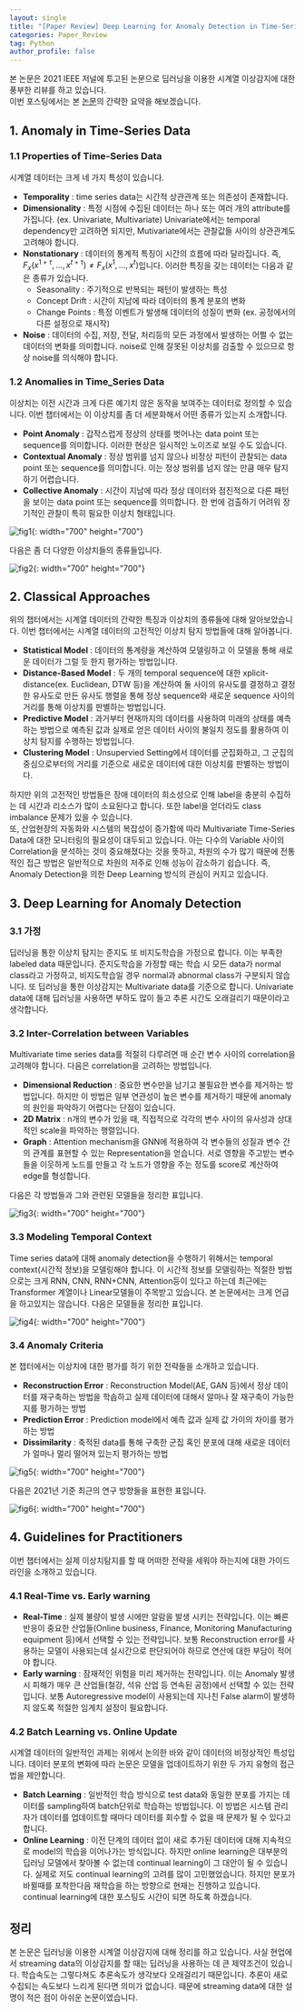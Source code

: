 ```yaml
---
layout: single
title: "[Paper Review] Deep Learning for Anomaly Detection in Time-Series Data: Review, Analysis and Guidelines"
categories: Paper_Review
tag: Python
author_profile: false
---
```

본 논문은 2021 IEEE 저널에 투고된 논문으로 딥러닝을 이용한 시계열 이상감지에 대한 풍부한 리뷰를 하고 있습니다.  
이번 포스팅에서는 본 [논문](https://ieeexplore.ieee.org/abstract/document/9523565)의 간략한 요약을 해보겠습니다.

## 1. Anomaly in Time-Series Data
### 1.1 Properties of Time-Series Data
시계열 데이터는 크게 네 가지 특성이 있습니다.
* **Temporality** : time series data는 시간적 상관관계 또는 의존성이 존재합니다.
* **Dimensionality** : 특정 시점에 수집된 데이터는 하나 또는 여러 개의 attribute를 가집니다. (ex. Univariate, Multivariate) Univariate에서는 temporal dependency만 고려하면 되지만, Mutivariate에서는 관찰값들 사이의 상관관계도 고려해야 합니다.
* **Nonstationary** : 데이터의 통계적 특징이 시간의 흐름에 따라 달라집니다. 즉, $F_x(x^{1+\tau},...,x^{t+\tau}) \ne F_x(x^1,...,x^t)$입니다. 이러한 특징을 갖는 데이터는 다음과 같은 종류가 있습니다.
    * Seasonality : 주기적으로 반복되는 패턴이 발생하는 특성
    * Concept Drift : 시간이 지남에 따라 데이터의 통계 분포의 변화
    * Change Points : 특정 이벤트가 발생해 데이터의 성질이 변화 (ex. 공정에서의 다른 설정으로 재시작)
* **Noise** : 데이터의 수집, 저장, 전달, 처리등의 모든 과정에서 발생하는 어쩔 수 없는 데이터의 변화를 의미합니다. noise로 인해 잘못된 이상치를 검출할 수 있으므로 항상 noise를 의식해야 합니다.

### 1.2 Anomalies in Time_Series Data
이상치는 이전 시간과 크게 다른 예기치 않은 동작을 보여주는 데이터로 정의할 수 있습니다. 이번 챕터에서는 이 이상치를 좀 더 세분화해서 어떤 종류가 있는지 소개합니다.
* **Point Anomaly** : 갑작스럽게 정상의 상태를 벗어나는 data point 또는 sequence를 의미합니다. 이러한 현상은 일시적인 노이즈로 보일 수도 있습니다.
* **Contextual Anomaly** : 정상 범위를 넘지 않으나 비정상 피턴이 관찰되는 data point 또는 sequence를 의미합니다. 이는 정상 범위를 넘지 않는 만큼 매우 탐지하기 어렵습니다.
* **Collective Anomaly** : 시간이 지남에 따라 정상 데이터와 점진적으로 다른 패턴을 보이는 data point 또는 sequence를 의미합니다. 한 번에 검출하기 어려워 장기적인 관찰이 특히 필요한 이상치 형태입니다.
  
![fig1]({{site.url}}/images/2023-03-25-paper2/fig1.png){: width="700" height="700"}

다음은 좀 더 다양한 이상치들의 종류들입니다.

![fig2]({{site.url}}/images/2023-03-25-paper2/fig2.png){: width="700" height="700"}

## 2. Classical Approaches
위의 챕터에서는 시계열 데이터의 간략한 특징과 이상치의 종류들에 대해 알아보았습니다. 이번 챕터에서는 시계열 데이터의 고전적인 이상치 탐지 방법들에 대해 알아봅니다.
* **Statistical Model** : 데이터의 통계량을 계산하여 모델링하고 이 모델을 통해 새로운 데이터가 그럴 듯 한지 평가하는 방법입니다.
* **Distance-Based Model** : 두 개의 temporal sequence에 대한 xplicit-distance(ex. Euclidean, DTW 등)을 계산하여 둘 사이의 유사도를 결정하고 결정한 유사도로 만든 유사도 행렬을 통해 정상 sequence와 새로운 sequence 사이의 거리를 통해 이상치를 판별하는 방법입니다.
* **Predictive Model** : 과거부터 현재까지의 데이터를 사용하여 미래의 상태를 예측하는 방법으로 예측된 값과 실제로 얻은 데이터 사이의 불일치 정도를 활용하여 이상치 탐지를 수행하는 방법입니다.
* **Clustering Model** : Unsupervied Setting에서 데이터를 군집화하고, 그 군집의 중심으로부터의 거리를 기준으로 새로운 데이터에 대한 이상치를 판별하는 방법이다.

하지만 위의 고전적인 방법들은 장애 데이터의 희소성으로 인해 label을 충분히 수집하는 데 시간과 리소스가 많이 소요된다고 합니다. 또한 label을 얻더라도 class imbalance 문제가 있을 수 있습니다.  
또, 산업현장의 자동화와 시스템의 복잡성이 증가함에 따라 Multivariate Time-Series Data에 대한 모니터링의 필요성이 대두되고 있습니다. 아는 다수의 Variable 사이의 Correlation을 분석하는 것이 중요해졌다는 것을 뜻하고, 차원의 수가 많기 때문에 전통적인 접근 방법은 일반적으로 차원의 저주로 인해 성능이 감소하기 쉽습니다. 즉, Anomaly Detection을 의한 Deep Learning 방식의 관심이 커지고 있습니다.  

## 3. Deep Learning for Anomaly Detection
### 3.1 가정
딥러닝을 통한 이상치 탐지는 준지도 또 비지도학습을 가정으로 합니다. 이는 부족한 labeled data 때문입니다. 준지도학습을 가정할 때는 학습 시 모든 data가 normal class라고 가정하고, 비지도학습일 경우 normal과 abnormal class가 구분되지 않습니다. 또 딥러닝을 통한 이상감지는 Multivariate data를 기준으로 합니다. Univariate data에 대해 딥러닝을 사용하면 부하도 많이 들고 추론 시간도 오래걸리기 때문이라고 생각합니다.

### 3.2 Inter-Correlation between Variables
Multivariate time series data를 적절히 다루려면 매 순간 변수 사이의 correlation을 고려해야 합니다. 다음은 correlation을 고려하는 방법입니다.
* **Dimensional Reduction** : 중요한 변수만을 남기고 불필요한 변수를 제거하는 방법입니다. 하지만 이 방법은 일부 연관성이 높은 변수를 제거하기 때문에 anomaly의 원인을 파악하기 어렵다는 단점이 있습니다.
* **2D Matrix** : n개의 변수가 있을 때, 직접적으로 각각의 변수 사이의 유사성과 상대적인 scale을 파악하는 행렬입니다.
* **Graph** : Attention mechanism을 GNN에 적용하여 각 변수들의 성질과 변수 간의 관계를 표현할 수 있는 Representation을 얻습니다. 서로 영향을 주고받는 변수들을 이웃하게 노드를 만들고 각 노드가 영향을 주는 정도를 score로 계산하여 edge를 형성합니다.

다음은 각 방법들과 그와 관련된 모델들을 정리한 표입니다.

![fig3]({{site.url}}/images/2023-03-25-paper2/fig3.png){: width="700" height="700"}

### 3.3 Modeling Temporal Context
Time series data에 대해 anomaly detection을 수행하기 위해서는 temporal context(시간적 정보)을 모델링해야 합니다. 이 시간적 정보를 모델링하는 적절한 방법으로는 크게 RNN, CNN, RNN+CNN, Attention등이 있다고 하는데 최근에는 Transformer 계열이나 Linear모델들이 주목받고 있습니다. 본 논문에서는 크게 언급을 하고있지는 않습니다. 다음은 모델들을 정리한 표입니다.

![fig4]({{site.url}}/images/2023-03-25-paper2/fig4.png){: width="700" height="700"}

### 3.4 Anomaly Criteria
본 챕터에서는 이상치에 대한 평가를 하기 위한 전략들을 소개하고 있습니다.
* **Reconstruction Error** : Reconstruction Model(AE, GAN 등)에서 정상 데이터를 재구축하는 방법을 학솝하고 실제 데이터에 대해서 알마나 잘 재구축이 가능한지를 평가하는 방법
* **Prediction Error** : Prediction model에서 예측 값과 실제 값 가이의 차이를 평가하는 방법
* **Dissimilarity** : 축적된 data를 통해 구축한 군집 혹인 분포에 대해 새로운 데이터가 얼마나 멀리 떨어져 있는지 평가하는 방법

![fig5]({{site.url}}/images/2023-03-25-paper2/fig5.png){: width="700" height="700"}

다음은 2021년 기준 최근의 연구 방향들을 표현한 표입니다.

![fig6]({{site.url}}/images/2023-03-25-paper2/fig6.png){: width="700" height="700"}

## 4. Guidelines for Practitioners
이번 챕터에서는 실제 이상치탐지를 할 때 어떠한 전략을 세워야 하는지에 대한 가이드라인을 소개하고 있습니다.

### 4.1 Real-Time vs. Early warning
* **Real-Time** : 실제 불량이 발생 시에만 알람을 발생 시키는 전략입니다. 이는 빠른 반응이 중요한 산업들(Online business, Finance, Monitoring Manufacturing equipment 등)에서 선택할 수 있는 전략입니다. 보통 Reconstruction error를 사용하는 모델이 사용되는데 실시간으로 판단되어야 하므로 연산에 대한 부담이 적어야 합니다.
* **Early warning** : 잠재적인 위험을 미리 제거하는 전략입니다. 이는 Anomaly 발생시 피해가 매우 큰 산업들(철강, 석유 산업 등 연속된 공정)에서 선택할 수 있는 전략입니다. 보통 Autoregressive model이 사용되는데 지나친 False alarm이 발생하지 않도록 적절한 임계치 설정이 필요합니다.

### 4.2 Batch Learning vs. Online Update
시계열 데이터의 일반적인 과제는 위에서 논의한 바와 같이 데이터의 비정상적인 특성입니다. 데이터 분포의 변화에 따라 논문은 모델을 업데이트하기 위한 두 가지 유형의 접근법을 제안합니다.
* **Batch Learning** : 일반적인 학습 방식으로 test data와 동일한 분포를 가지는 데이터를 sampling하여 batch단위로 학습하는 방법입니다. 이 방법은 시스템 관리자가 데이터를 업데이트할 때마다 데이터를 회수할 수 없을 때 문제가 될 수 있다고 합니다.
* **Online Learning** : 이전 단계의 데이터 없이 새로 추가된 데이터에 대해 지속적으로 model의 학습을 이어나가는 방식입니다. 하지만 online learning은 대부분의 딥러닝 모델에서 찾아볼 수 없는데 continual learning이 그 대안이 될 수 있습니다. 실제로 저도 continual learning의 고려를 많이 고민했었습니다. 하지만 분포가 바뀔때를 포착한다음 재학습을 하는 방향으로 현재는 진행하고 있습니다. continual learning에 대한 포스팅도 시간이 되면 하도록 하겠습니다.

## 정리
본 논문은 딥러닝을 이용한 시계열 이상감지에 대해 정리를 하고 있습니다. 사실 현업에서 streaming data의 이상감지를 할 때는 딥러닝을 사용하는 데 큰 제약조건이 있습니다. 학습속도는 그렇다쳐도 추론속도가 생각보다 오래걸리기 때문입니다. 추론이 새로 수집되는 속도보다 느리게 된다면 의미가 없습니다. 때문에 streaming data에 대한 설명이 적은 점이 아쉬운 논문이였습니다.